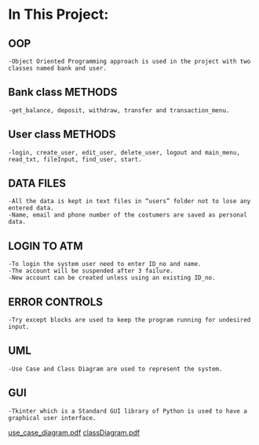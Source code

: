 # In This Project:

## OOP
	-Object Oriented Programming approach is used in the project with two classes named bank and user.

## Bank class METHODS
	-get_balance, deposit, withdraw, transfer and transaction_menu.

## User class METHODS
	-login, create_user, edit_user, delete_user, logout and main_menu, read_txt, fileInput, find_user, start.

## DATA FILES
	-All the data is kept in text files in “users” folder not to lose any entered data.
	-Name, email and phone number of the costumers are saved as personal data.

## LOGIN TO ATM
	-To login the system user need to enter ID_no and name.
	-The account will be suspended after 3 failure.
	-New account can be created unless using an existing ID_no.

## ERROR CONTROLS
	-Try except blocks are used to keep the program running for undesired input.

## UML
	-Use Case and Class Diagram are used to represent the system.

## GUI
	-Tkinter which is a Standard GUI library of Python is used to have a graphical user interface.
	
	
[use_case_diagram.pdf](https://github.com/semihPy/ATM-project/files/6072293/use_case_diagram.pdf)
[classDiagram.pdf](https://github.com/semihPy/ATM-project/files/6076347/classDiagram.pdf)



